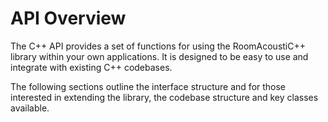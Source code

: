 # API Overview

The C++ API provides a set of functions for using the RoomAcoustiC++ library within your own applications.
It is designed to be easy to use and integrate with existing C++ codebases.

The following sections outline the interface structure and for those interested in extending the library, the codebase structure and key classes available.